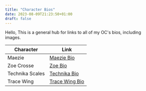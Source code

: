```yaml
---
title: "Character Bios"
date: 2023-08-09T21:23:50+01:00
draft: false
---
```


Hello, 
This is a general hub for links to all of my OC's bios, including images.

|Character|Link|
|----------|--------------------|
|Maezie |[Maezie Bio]("/characterbios/maeziebio.md")|
|Zoe Crosse|[Zoe Bio]("/characterbios/zoebio.md")|
|Technika Scales|[Technika Bio]("/characterbios/technikabio.md")|
|Trace Wing|[Trace Wing Bio]("/characterbios/tracebio.md")|